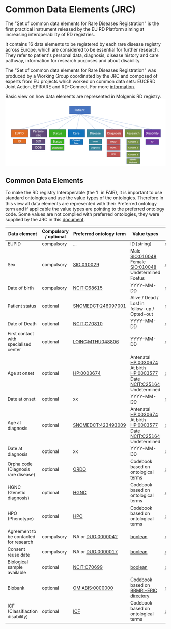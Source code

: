 # Common Data Elements (JRC)

The "Set of common data elements for Rare Diseases Registration" is the first practical instrument released by the EU RD Platform aiming at increasing interoperability of RD registries.

It contains 16 data elements to be registered by each rare disease registry across Europe, which are considered to be essential for further research. They refer to patient's personal data, diagnosis, disease history and care pathway, information for research purposes and about disability.

The "Set of common data elements for Rare Diseases Registration" was produced by a Working Group coordinated by the JRC and composed of experts from EU projects which worked on common data sets: EUCERD Joint Action, EPIRARE and RD-Connect.
For more [information](https://eu-rd-platform.jrc.ec.europa.eu/set-of-common-data-elements_en).

Basic view on how data elements are represented in Molgenis RD registry.
![JRC](/JRC/JRC_CDE.png)


## Common Data Elements
To make the RD registry Interoperable (the 'I' in FAIR), it is important to use standard ontologies and use the value types of the ontologies. Therefore In this view all data elements are represented with their Preferred ontology term and if applicable the value types are pointing to the preferred ontology code. Some values are not complied with preferred ontologies, they were supplied by the JRC in this [document](https://eu-rd-platform.jrc.ec.europa.eu/sites/default/files/CDS/EU_RD_Platform_CDS_Final.pdf).

| Data element   | Compulsory / optional | Preferred ontology term| Value types | Codebook_EMX |Issue Number |
|---------------|-----------------------|----------------------------|-------------|--------------|--------------|
|EUPID | compulsory | ...|ID [string] | [cde_attributes](/data/cde_attributes.tsv)|.|
|Sex | compulsory | [SIO:010029](http://semanticscience.org/resource/SIO_010029.rdf)| Male [SIO:010048](http://semanticscience.org/resource/SIO_010048)  <br> Female [SIO:010048](http://semanticscience.org/resource/SIO_010048) <br> Undetermined []() <br> Foetus []()|[codebook_sex](/data/codebook_sex.tsv)|.|
| Date of birth | compulsory | [NCIT:C68615](https://www.ebi.ac.uk/ols/ontologies/ncit/terms?iri=http%3A%2F%2Fpurl.obolibrary.org%2Fobo%2FNCIT_C68615)|YYYY-MM-DD| [cde_attributes](/data/cde_attributes.tsv)|.|
|Patient status | optional | [SNOMEDCT:246097001](http://bioportal.bioontology.org/ontologies/SNOMEDCT?p=classes&conceptid=http%3A%2F%2Fpurl.bioontology.org%2Fontology%2FSNOMEDCT%2F246097001) |   Alive / Dead / Lost in follow-up / Opted-out | [codebook_patientstatus](/data/codebook_patientstatus.tsv)|.|
|Date of Death | optional| [NCIT:C70810](https://www.ebi.ac.uk/ols/ontologies/ncit/terms?iri=http%3A%2F%2Fpurl.obolibrary.org%2Fobo%2FNCIT_C70810)|YYYY-MM-DD| [cde_attributes](/data/cde_attributes.tsv)|.|
|First contact with specialised center | optional | [LOINC:MTHU048806](https://bioportal.bioontology.org/ontologies/LOINC?p=classes&conceptid=http%3A%2F%2Fpurl.bioontology.org%2Fontology%2FLNC%2FMTHU048806) | YYYY-MM-DD | [cde_attributes](/data/cde_attributes.tsv)|.|
|Age at onset | optional | [HP:0003674](http://bioportal.bioontology.org/ontologies/HP/?p=classes&conceptid=http%3A%2F%2Fpurl.obolibrary.org%2Fobo%2FHP_0003674) | Antenatal [HP:0030674](http://bioportal.bioontology.org/ontologies/HP/?p=classes&conceptid=http%3A%2F%2Fpurl.obolibrary.org%2Fobo%2FHP_0030674)  <br> At birth [HP:0003577](http://bioportal.bioontology.org/ontologies/HP/?p=classes&conceptid=http%3A%2F%2Fpurl.obolibrary.org%2Fobo%2FHP_0003577) <br> Date [NCIT:C25164](https://www.ebi.ac.uk/ols/ontologies/ncit/terms?iri=http%3A%2F%2Fpurl.obolibrary.org%2Fobo%2FNCIT_C25164) <br> Undetermined |[codebook_onset](/data/codebook_onset.tsv)|.|
| Date at onset | optional | xx | YYYY-MM-DD | [cde_attributes](/data/cde_attributes.tsv)|.|
|Age at diagnosis | optional | [SNOMEDCT:423493009](http://bioportal.bioontology.org/ontologies/SNOMEDCT/?p=classes&conceptid=http%3A%2F%2Fpurl.bioontology.org%2Fontology%2FSNOMEDCT%2F423493009) |Antenatal [HP:0030674](http://bioportal.bioontology.org/ontologies/HP/?p=classes&conceptid=http%3A%2F%2Fpurl.obolibrary.org%2Fobo%2FHP_0030674)  <br> At birth [HP:0003577](http://bioportal.bioontology.org/ontologies/HP/?p=classes&conceptid=http%3A%2F%2Fpurl.obolibrary.org%2Fobo%2FHP_0003577) <br> Date [NCIT:C25164](https://www.ebi.ac.uk/ols/ontologies/ncit/terms?iri=http%3A%2F%2Fpurl.obolibrary.org%2Fobo%2FNCIT_C25164) <br> Undetermined |[codebook_onset](/data/codebook_onset.tsv)|.|
| Date at diagnosis | optional | xx | YYYY-MM-DD | [cde_attributes](/data/cde_attributes.tsv)|.|
|Orpha code (Diagnosis rare disease)| optional |[ORDO](http://bioportal.bioontology.org/ontologies/ORDO)|Codebook based on ontological terms|[codebook_ordo](/data/codebook_ordo.tsv)|.|
|HGNC (Genetic diagnosis)| optional| [HGNC](http://bioportal.bioontology.org/ontologies/HGNC)|Codebook based on ontological terms| [codebook_hgnc](/data/codebook_hgnc.tsv)|.|
| HPO (Phenotype) | optional | [HPO](http://bioportal.bioontology.org/ontologies/HOOM)|Codebook based on ontological terms| [codebook_hpo](/data/codebook_hpo.tsv)|.|
| Agreement to be contacted for research| compulsory| NA or [DUO:0000042](https://www.ebi.ac.uk/ols/ontologies/duo/terms?iri=http://purl.obolibrary.org/obo/DUO_0000042) | [boolean]()| [cde_attributes](/data/cde_attributes.tsv)|.|
|Consent reuse date | compulsory| NA or [DUO:0000017](https://www.ebi.ac.uk/ols/ontologies/duo/terms?iri=http%3A%2F%2Fpurl.obolibrary.org%2Fobo%2FDUO_0000017&viewMode=PreferredRoots&siblings=false)| [boolean]()| [cde_attributes](/data/cde_attributes.tsv)|.|
| Biological sample available | optional |[NCIT:C70699](https://www.ebi.ac.uk/ols/ontologies/ncit/terms?iri=http%3A%2F%2Fpurl.obolibrary.org%2Fobo%2FNCIT_C70699)| [boolean]()| [cde_attributes](/data/cde_attributes.tsv)|.|
|Biobank| optional| [OMIABIS:0000000](https://www.ebi.ac.uk/ols/ontologies/omiabis/terms?iri=http%3A%2F%2Fpurl.obolibrary.org%2Fobo%2FOMIABIS_0000000)| Codebook based on [BBMRI-ERIC directory](https://directory.bbmri-eric.eu/menu/main/app-molgenis-app-biobank-explorer/biobankexplorer)| [codebook_biobanks](/data/codebook_biobanks.tsv)|.|
|ICF (Classifiaction disability) | optional|[ICF](http://bioportal.bioontology.org/ontologies/ICF)|Codebook based on ontological terms| [codebook_icf](/data/codebook_icf.tsv)|.|
